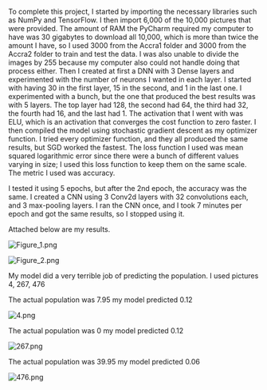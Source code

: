 To complete this project, I started by importing the necessary libraries such as NumPy and TensorFlow. I then import 6,000 of the 10,000 pictures that were provided. The amount of RAM the PyCharm required my computer to have was 30 gigabytes to download all 10,000, which is more than twice the amount I have, so I used 3000 from the Accra1 folder and 3000 from the Accra2 folder to train and test the data. I was also unable to divide the images by 255 because my computer also could not handle doing that process either. Then I created at first a DNN with 3 Dense layers and experimented with the number of neurons I wanted in each layer. I started with having 30 in the first layer, 15 in the second, and 1 in the last one. I experimented with a bunch, but the one that produced the best results was with 5 layers. The top layer had 128, the second had 64, the third had 32, the fourth had 16, and the last had 1. The activation that I went with was ELU, which is an activation that converges the cost function to zero faster. I then compiled the model using stochastic gradient descent as my optimizer function. I tried every optimizer function, and they all produced the same results, but SGD worked the fastest. The loss function I used was mean squared logarithmic error since there were a bunch of different values varying in size; I used this loss function to keep them on the same scale. The metric I used was accuracy.

I tested it using 5 epochs, but after the 2nd epoch, the accuracy was the same. I created a CNN using 3 Conv2d layers with 32 convolutions each, and 3 max-pooling layers. I ran the CNN once, and I took 7 minutes per epoch and got the same results, so I stopped using it.

Attached below are my results.

![Figure_1.png](https://i.loli.net/2020/07/27/mhReQtLixNIJTzM.png)

![Figure_2.png](https://i.loli.net/2020/07/27/IRqGXbau8jsM73B.png)



My model did a very terrible job of predicting the population. I used pictures 4, 267, 476

The actual population was 7.95 my model predicted 0.12

![4.png](https://i.loli.net/2020/08/02/ewJQ7C8aE2hGnz3.png)

The actual population was 0 my model predicted 0.12

![267.png](https://i.loli.net/2020/08/02/AUuitBrl2jWwZ1T.png)

The actual population was 39.95 my model predicted 0.06

![476.png](https://i.loli.net/2020/08/02/2k6X9FW1ivYZDyr.png)